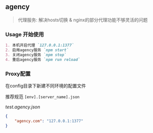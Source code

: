 ## agency

> 代理服务: 解决hosts切换 & nginx的部分代理功能不够灵活的问题

### Usage 开始使用

```md
1. 本机开启代理 `127.0.0.1:1377`
2. 启用agency服务 `npm start`
3. 关闭agency服务 `npm stop`
4. 重启agency服务 `npm run reload`
```

### Proxy配置

在config目录下新建不同环境的配置文件

推荐规范 `[env].[server_name].json`

_test.agency.json_
```json
{
    "agency.com": "127.0.0.1:1377"
}
```

